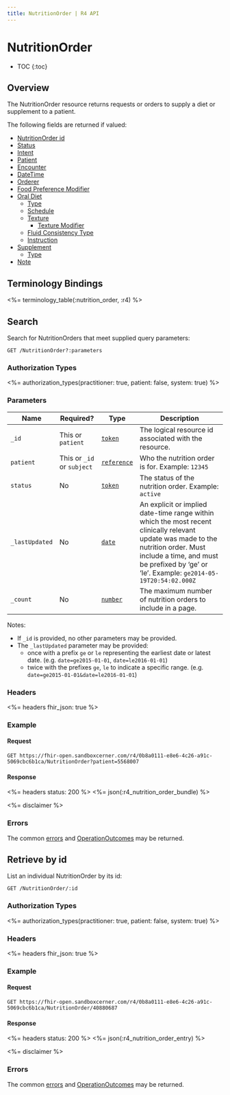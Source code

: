 ```yaml
---
title: NutritionOrder | R4 API
---
```


# NutritionOrder

* TOC
{:toc}

## Overview

The NutritionOrder resource returns requests or orders to supply a diet or supplement to a patient.

The following fields are returned if valued:

* [NutritionOrder id](https://hl7.org/fhir/R4/resource-definitions.html#Resource.id)
* [Status](https://www.hl7.org/fhir/nutritionorder-definitions.html#NutritionOrder.status)
* [Intent](https://www.hl7.org/fhir/nutritionorder-definitions.html#NutritionOrder.intent)
* [Patient](https://www.hl7.org/fhir/nutritionorder-definitions.html#NutritionOrder.patient)
* [Encounter](https://www.hl7.org/fhir/nutritionorder-definitions.html#NutritionOrder.encounter)
* [DateTime](https://www.hl7.org/fhir/nutritionorder-definitions.html#NutritionOrder.dateTime)
* [Orderer](https://www.hl7.org/fhir/nutritionorder-definitions.html#NutritionOrder.orderer)
* [Food Preference Modifier](https://www.hl7.org/fhir/nutritionorder-definitions.html#NutritionOrder.foodPreferenceModifier)
* [Oral Diet](https://www.hl7.org/fhir/nutritionorder-definitions.html#NutritionOrder.oralDiet)
    * [Type](https://www.hl7.org/fhir/nutritionorder-definitions.html#NutritionOrder.oralDiet.type)
    * [Schedule](https://www.hl7.org/fhir/nutritionorder-definitions.html#NutritionOrder.oralDiet.schedule)
    * [Texture](https://www.hl7.org/fhir/nutritionorder-definitions.html#NutritionOrder.oralDiet.texture)
        * [Texture Modifier](https://www.hl7.org/fhir/nutritionorder-definitions.html#NutritionOrder.oralDiet.texture.modifier)
    * [Fluid Consistency Type](https://www.hl7.org/fhir/nutritionorder-definitions.html#NutritionOrder.oralDiet.fluidConsistencyType)
    * [Instruction](https://www.hl7.org/fhir/nutritionorder-definitions.html#NutritionOrder.oralDiet.instruction)
* [Supplement](https://www.hl7.org/fhir/nutritionorder-definitions.html#NutritionOrder.supplement)
    * [Type](https://www.hl7.org/fhir/nutritionorder-definitions.html#NutritionOrder.supplement.type)
* [Note](https://www.hl7.org/fhir/nutritionorder-definitions.html#NutritionOrder.note)

## Terminology Bindings

<%= terminology_table(:nutrition_order, :r4) %>

## Search

Search for NutritionOrders that meet supplied query parameters:

    GET /NutritionOrder?:parameters

### Authorization Types

<%= authorization_types(practitioner: true, patient: false, system: true) %>

### Parameters

 Name              | Required?                      | Type          | Description
-------------------|--------------------------------|---------------|-----------------------------------------------------------------------
 `_id`             | This or `patient`              | [`token`]     | The logical resource id associated with the resource.
 `patient`         | This or `_id` or `subject`     | [`reference`] | Who the nutrition order is for. Example: `12345`
 `status`          | No                             | [`token`]     | The status of the nutrition order. Example: `active`
 `_lastUpdated`    | No                             | [`date`]      | An explicit or implied date-time range within which the most recent clinically relevant update was made to the nutrition order. Must include a time, and must be prefixed by ‘ge’ or ‘le’. Example: `ge2014-05-19T20:54:02.000Z`
 `_count`          | No                             | [`number`]    | The maximum number of nutrition orders to include in a page.

Notes:

* If `_id` is provided, no other parameters may be provided.
* The `_lastUpdated` parameter may be provided:
    * once with a prefix `ge` or `le` representing the earliest date or latest date. (e.g. `date=ge2015-01-01`, `date=le2016-01-01`)
    * twice with the prefixes `ge`, `le` to indicate a specific range. (e.g. `date=ge2015-01-01&date=le2016-01-01`)

### Headers

 <%= headers fhir_json: true %>

### Example

#### Request

    GET https://fhir-open.sandboxcerner.com/r4/0b8a0111-e8e6-4c26-a91c-5069cbc6b1ca/NutritionOrder?patient=5568007

#### Response

<%= headers status: 200 %>
<%= json(:r4_nutrition_order_bundle) %>

<%= disclaimer %>

### Errors

The common [errors] and [OperationOutcomes] may be returned.

## Retrieve by id

List an individual NutritionOrder by its id:

    GET /NutritionOrder/:id

### Authorization Types

<%= authorization_types(practitioner: true, patient: false, system: true) %>

### Headers

<%= headers fhir_json: true %>

### Example

#### Request

    GET https://fhir-open.sandboxcerner.com/r4/0b8a0111-e8e6-4c26-a91c-5069cbc6b1ca/NutritionOrder/40880687

#### Response

<%= headers status: 200 %>
<%= json(:r4_nutrition_order_entry) %>

<%= disclaimer %>

### Errors

The common [errors] and [OperationOutcomes] may be returned.

[`reference`]: https://hl7.org/fhir/r4/search.html#reference
[`token`]: https://hl7.org/fhir/R4/search.html#token
[`date`]: https://hl7.org/fhir/R4/search.html#date
[`number`]: https://hl7.org/fhir/R4/search.html#number
[errors]: ../../#client-errors
[OperationOutcomes]: https://hl7.org/fhir/R4/operationoutcome.html
[FHIR<sup>®</sup> Update]: https://hl7.org/fhir/R4/http.html#update
